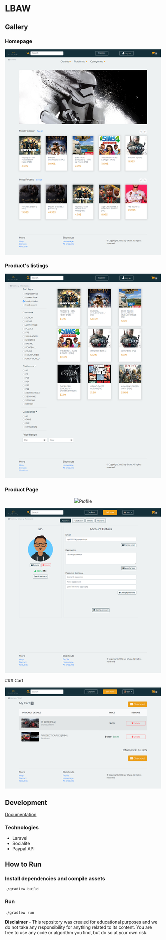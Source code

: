 # LBAW

## Gallery

### Homepage
<p align="center">
  <img src="img/homepage.PNG"/>
</p>

### Product's listings
<p align="center">
  <img src="img/products.PNG"/>
</p>

### Product Page
<p align="center">
  <img src="img/product.PNG/>
</p>

### Profile
<p align="center">
  <img src="img/profile.PNG"/>
</p>
### Cart
<p align="center">
  <img src="img/cart.PNG"/>
</p>

## Development
[Documentation](https://github.com/motapinto/feup-LBAW/wiki)

### Technologies 
* Laravel
* Socialite
* Paypal API

## How to Run
### Install dependencies and compile assets
```
./gradlew build
```

### Run
```
./gradlew run
```

**Disclaimer** - This repository was created for educational purposes and we do not take any responsibility for anything related to its content. You are free to use any code or algorithm you find, but do so at your own risk.

